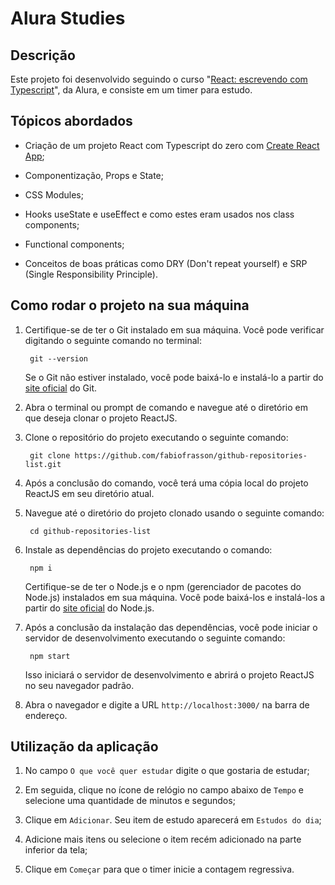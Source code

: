 # Alura Studies

  

## Descrição

Este projeto foi desenvolvido seguindo o curso "[React: escrevendo com Typescript](https://cursos.alura.com.br/course/react-modernizando-escrever-typescript)", da Alura, e consiste em um timer para estudo.

  

## Tópicos abordados

- Criação de um projeto React com Typescript do zero com [Create React App](https://create-react-app.dev/);

- Componentização, Props e State;

- CSS Modules;

- Hooks useState e useEffect e como estes eram usados nos class components;

- Functional components;

- Conceitos de boas práticas como DRY (Don't repeat yourself) e SRP (Single Responsibility Principle).

  

## Como rodar o projeto na sua máquina

1. Certifique-se de ter o Git instalado em sua máquina. Você pode verificar digitando o seguinte comando no terminal:

		git --version

	Se o Git não estiver instalado, você pode baixá-lo e instalá-lo a partir do [site oficial](https://git-scm.com/) do Git.  

2. Abra o terminal ou prompt de comando e navegue até o diretório em que deseja clonar o projeto ReactJS.

3. Clone o repositório do projeto executando o seguinte comando:  

		git clone https://github.com/fabiofrasson/github-repositories-list.git

  

4. Após a conclusão do comando, você terá uma cópia local do projeto ReactJS em seu diretório atual.

5. Navegue até o diretório do projeto clonado usando o seguinte comando:

		cd github-repositories-list  

6. Instale as dependências do projeto executando o comando:

		npm i
	Certifique-se de ter o Node.js e o npm (gerenciador de pacotes do Node.js) instalados em sua máquina. Você pode baixá-los e instalá-los a partir do [site oficial](https://nodejs.org/pt-br) do Node.js.

  

7. Após a conclusão da instalação das dependências, você pode iniciar o servidor de desenvolvimento executando o seguinte comando:

		npm start

	Isso iniciará o servidor de desenvolvimento e abrirá o projeto ReactJS no seu navegador padrão.

  

8. Abra o navegador e digite a URL `http://localhost:3000/` na barra de endereço.

  
  

## Utilização da aplicação

1. No campo `O que você quer estudar` digite o que gostaria de estudar;

2. Em seguida, clique no ícone de relógio no campo abaixo de `Tempo` e selecione uma quantidade de minutos e segundos;

3. Clique em `Adicionar`. Seu item de estudo aparecerá em `Estudos do dia`;

4. Adicione mais itens ou selecione o item recém adicionado na parte inferior da tela;

5. Clique em `Começar` para que o timer inicie a contagem regressiva.